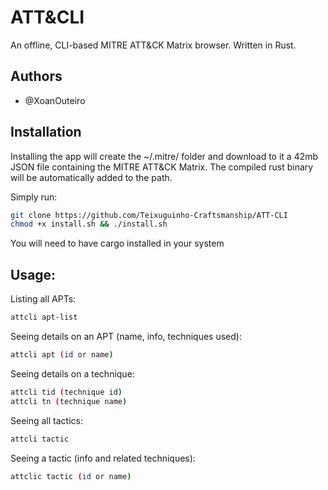 # ATT&amp;CLI
An offline, CLI-based MITRE ATT&amp;CK Matrix browser. Written in Rust.

## Authors
- @XoanOuteiro

## Installation
Installing the app will create the ~/.mitre/ folder and download to it a 42mb JSON file containing the MITRE ATT&CK Matrix.
The compiled rust binary will be automatically added to the path.

Simply run:

``` bash
git clone https://github.com/Teixuguinho-Craftsmanship/ATT-CLI
chmod +x install.sh && ./install.sh
```

You will need to have cargo installed in your system

 ## Usage:

Listing all APTs:

``` bash
attcli apt-list
```

Seeing details on an APT (name, info, techniques used):

``` bash
attcli apt (id or name)
```

Seeing details on a technique:

``` bash
attcli tid (technique id)
attcli tn (technique name)
```

Seeing all tactics:

``` bash
attcli tactic
```

Seeing a tactic (info and related techniques):

``` bash
attclic tactic (id or name)
```
